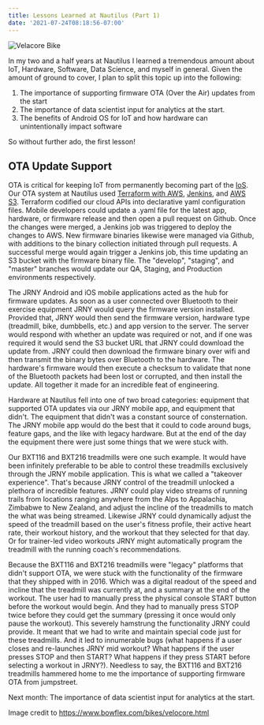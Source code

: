 ```yaml
---
title: Lessons Learned at Nautilus (Part 1)
date: '2021-07-24T08:18:56-07:00'
---
```

![Velacore Bike](/blog-v3/assets/velacore.jpg)

In my two and a half years at Nautilus I learned a tremendous amount about IoT, Hardware, Software, Data Science, and myself in general.  Given the amount of ground to cover, I plan to split this topic up into the following:

1. The importance of supporting firmware OTA (Over the Air) updates from the start
2. The importance of data scientist input for analytics at the start.
3. The benefits of Android OS for IoT and how hardware can unintentionally impact software

So without further ado, the first lesson!

## OTA Update Support

OTA is critical for keeping IoT from permanently becoming part of the [IoS](https://www.reddit.com/r/theinternetofshit/). Our OTA system at Nautilus used [Terraform with AWS](https://aws.amazon.com/blogs/apn/terraform-beyond-the-basics-with-aws/), [Jenkins](https://www.jenkins.io/), and [AWS S3](https://aws.amazon.com/s3/).  Terraform codified our cloud APIs into declarative yaml configuration files.  Mobile developers could update a .yaml file for the latest app, hardware, or firmware release and then open a pull request on Github.  Once the changes were merged, a Jenkins job was triggered to deploy the changes to AWS.  New firmware binaries likewise were managed via Github, with additions to the binary collection initiated through pull requests.  A successful merge would again trigger a Jenkins job, this time updating an S3 bucket with the firmware binary file.  The "develop", "staging", and "master" branches would update our QA, Staging, and Production environments respectively.  

The JRNY Android and iOS mobile applications acted as the hub for firmware updates.  As soon as a user connected over Bluetooth to their exercise equipment JRNY would query the firmware version installed.  Provided that, JRNY would then send the firmware version, hardware type (treadmill, bike, dumbbells, etc.) and app version to the server.  The server would respond with whether an update was required or not, and if one was required it would send the S3 bucket URL that JRNY could download the update from.  JRNY could then download the firmware binary over wifi and then transmit the binary bytes over Bluetooth to the hardware.  The hardware's firmware would then execute a checksum to validate that none of the Bluetooth packets had been lost or corrupted, and then install the update.  All together it made for an incredible feat of engineering.

Hardware at Nautilus fell into one of two broad categories:  equipment that supported OTA updates via our JRNY mobile app, and equipment that didn't.  The equipment that didn't was a constant source of consternation.  The JRNY mobile app would do the best that it could to code around bugs, feature gaps, and the like with legacy hardware.  But at the end of the day the equipment there were just some things that we were stuck with.  

Our BXT116 and BXT216 treadmills were one such example.  It would have been infinitely preferable to be able to control these treadmills exclusively through the JRNY mobile application.  This is what we called a "takeover experience".  That's because JRNY control of the treadmill unlocked a plethora of incredible features.  JRNY could play video streams of running trails from locations ranging anywhere from the Alps to Appalachia, Zimbabwe to New Zealand, and adjust the incline of the treadmills to match the what was being streamed.  Likewise JRNY could dynamically adjust the speed of the treadmill based on the user's fitness profile, their active heart rate, their workout history, and the workout that they selected for that day.  Or for trainer-led video workouts JRNY might automatically program the treadmill with the running coach's recommendations.  

Because the BXT116 and BXT216 treadmills were "legacy" platforms that didn't support OTA, we were stuck with the functionality of the firmware that they shipped with in 2016.  Which was a digital readout of the speed and incline that the treadmill was currently at, and a summary at the end of the workout.  The user had to manually press the physical console START button before the workout would begin.  And they had to manually press STOP twice before they could get the summary (pressing it once would only pause the workout).  This severely hamstrung the functionality JRNY could provide.  It meant that we had to write and maintain special code just for these treadmills.  And it led to innumerable bugs (what happens if a user closes and re-launches JRNY mid workout?  What happens if the user presses STOP and then START?  What happens if they press START before selecting a workout in JRNY?).  Needless to say, the BXT116 and BXT216 treadmills hammered home to me the importance of supporting firmware OTA from jumpstreet. 

Next month: The importance of data scientist input for analytics at the start.    

Image credit to [https://www.bowflex.com/bikes/velocore.html ](https://www.bowflex.com/bikes/velocore.html)
